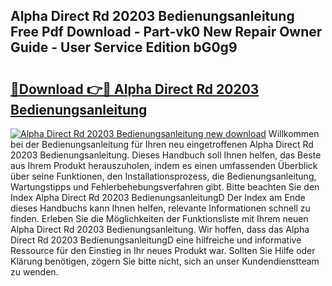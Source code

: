 ## Alpha Direct Rd 20203 Bedienungsanleitung Free Pdf Download - Part-vk0 New Repair Owner Guide - User Service Edition bG0g9

# <h2><a href="http://df2wgi.blite.top/?on=Alpha+Direct+Rd+20203+Bedienungsanleitung">🔗Download 👉🔴 Alpha Direct Rd 20203 Bedienungsanleitung</a></h2>

[![Alpha Direct Rd 20203 Bedienungsanleitung new download](https://i.imgur.com/lujVjoI.png)](http://df2wgi.blite.top/?on=Alpha+Direct+Rd+20203+Bedienungsanleitung)
Willkommen bei der Bedienungsanleitung für Ihren neu eingetroffenen Alpha Direct Rd 20203 Bedienungsanleitung. Dieses Handbuch soll Ihnen helfen, das Beste aus Ihrem Produkt herauszuholen, indem es einen umfassenden Überblick über seine Funktionen, den Installationsprozess, die Bedienungsanleitung, Wartungstipps und Fehlerbehebungsverfahren gibt. Bitte beachten Sie den Index Alpha Direct Rd 20203 BedienungsanleitungD Der Index am Ende dieses Handbuchs kann Ihnen helfen, relevante Informationen schnell zu finden. Erleben Sie die Möglichkeiten der Funktionsliste mit Ihrem neuen Alpha Direct Rd 20203 Bedienungsanleitung. Wir hoffen, dass das Alpha Direct Rd 20203 BedienungsanleitungD eine hilfreiche und informative Ressource für den Einstieg in Ihr neues Produkt war. Sollten Sie Hilfe oder Klärung benötigen, zögern Sie bitte nicht, sich an unser Kundendienstteam zu wenden.

